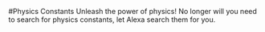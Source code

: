 #Physics Constants
Unleash the power of physics! No longer will you need to search for physics constants, let Alexa search them for you.